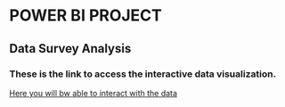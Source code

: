 # POWER BI PROJECT
## Data Survey Analysis

### These is the link to access the interactive data visualization.
[Here you will bw able to interact with the data](https://app.powerbi.com/view?r=eyJrIjoiMWU4ODFhNzEtN2FiYS00NjQyLThhY2ItY2JmMWQ2MmI1YjI4IiwidCI6ImMwNjAzYjY0LTYyYTYtNDkyMy05YzU0LTkzMjFjM2YyMWVjNyJ9)
